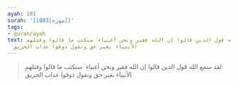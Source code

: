 ```yaml
---
ayah: 181
surah: '[[003|سورة]]'
tags:
- quran/ayah
text: لقد سمع الله قول الذين قالوا إن الله فقير ونحن أغنياء ۘ سنكتب ما قالوا وقتلهم
  الأنبياء بغير حق ونقول ذوقوا عذاب الحريق
---
```

> لقد سمع الله قول الذين قالوا إن الله فقير ونحن أغنياء ۘ سنكتب ما قالوا وقتلهم الأنبياء بغير حق ونقول ذوقوا عذاب الحريق

